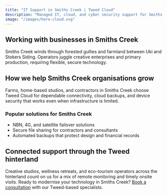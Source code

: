 ```yaml
---
title: "IT Support in Smiths Creek | Tweed Cloud"
description: "Managed IT, cloud, and cyber security support for Smiths Creek businesses through the Tweed hinterland."
image: "/images/hero-cloud.svg"
---
```


## Working with businesses in Smiths Creek
Smiths Creek winds through forested gullies and farmland between Uki and Stokers Siding. Operators juggle creative enterprises and primary production, requiring flexible, secure technology.

## How we help Smiths Creek organisations grow
Farms, home-based studios, and contractors in Smiths Creek choose Tweed Cloud for dependable connectivity, cloud backups, and device security that works even when infrastructure is limited.

### Popular solutions for Smiths Creek
- NBN, 4G, and satellite failover solutions
- Secure file sharing for contractors and consultants
- Automated backups that protect design and financial records

## Connected support through the Tweed hinterland
Creative studios, wellness retreats, and eco-tourism operators across the hinterland count on us for a mix of remote monitoring and timely onsite visits. Ready to modernise your technology in Smiths Creek? [Book a consultation](/consultation/) with our Tweed-based specialists.
